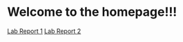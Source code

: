 # Welcome to the homepage!!!

[Lab Report 1](https://github.com/jonathannnty/cse15l-lab-reports/blob/main/cse15l-lab/labreport1.html)
[Lab Report 2](https://github.com/jonathannnty/cse15l-lab-reports/blob/main/cse15l-lab/labreport2.html)
